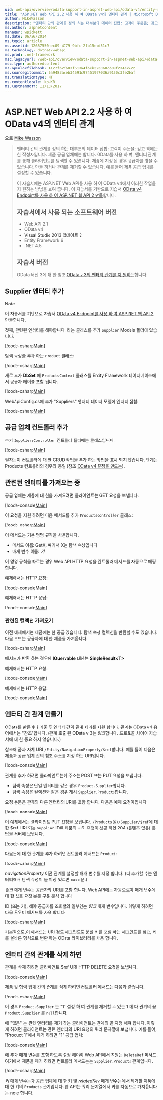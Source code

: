 ```yaml
---
uid: web-api/overview/odata-support-in-aspnet-web-api/odata-v4/entity-relations-in-odata-v4
title: "ASP.NET Web API 2.2 사용 하 여 OData v4의 엔터티 관계 | Microsoft Docs"
author: MikeWasson
description: "엔터티 간의 관계를 정의 하는 대부분의 데이터 집합: 고객이 주문을; 갖고 책에는 한 작성자입니다. 제품 공급 업체에는 합니다. OData를 사용 하 여 클라이언트를 탐색할 수 있습니다..."
ms.author: aspnetcontent
manager: wpickett
ms.date: 06/26/2014
ms.topic: article
ms.assetid: 72657550-ec09-4779-9bfc-2fb15ecd51c7
ms.technology: dotnet-webapi
ms.prod: .net-framework
msc.legacyurl: /web-api/overview/odata-support-in-aspnet-web-api/odata-v4/entity-relations-in-odata-v4
msc.type: authoredcontent
ms.openlocfilehash: 4127fb2fa83f513a4faeb222068ca99f234ece22
ms.sourcegitcommit: 9a9483aceb34591c97451997036a9120c3fe2baf
ms.translationtype: MT
ms.contentlocale: ko-KR
ms.lasthandoff: 11/10/2017
---
```

<a name="entity-relations-in-odata-v4-using-aspnet-web-api-22"></a>ASP.NET Web API 2.2 사용 하 여 OData v4의 엔터티 관계
====================
으로 [Mike Wasson](https://github.com/MikeWasson)

> 엔터티 간의 관계를 정의 하는 대부분의 데이터 집합: 고객이 주문을; 갖고 책에는 한 작성자입니다. 제품 공급 업체에는 합니다. OData를 사용 하 여, 엔터티 관계를 통해 클라이언트를 탐색할 수 있습니다. 제품에 지정 된 경우 공급자를 찾을 수 있습니다. 만들 하거나 관계를 제거할 수 있습니다. 예를 들어 제품 공급 업체를 설정할 수 있습니다.
> 
> 이 자습서에는 ASP.NET Web API를 사용 하 여 OData v4에서 이러한 작업을 지 원하는 방법을 보여 줍니다. 이 자습서를 기반으로 자습서 [OData v4 Endpoint를 사용 하 여 ASP.NET 웹 API 2 만들](create-an-odata-v4-endpoint.md)합니다.
> 
> ## <a name="software-versions-used-in-the-tutorial"></a>자습서에서 사용 되는 소프트웨어 버전
> 
> 
> - Web API 2.1
> - OData v4
> - [Visual Studio 2013 업데이트 2](https://www.visualstudio.com/downloads/download-visual-studio-vs)
> - Entity Framework 6
> - .NET 4.5
> 
> 
> ## <a name="tutorial-versions"></a>자습서 버전
> 
> OData 버전 3에 대 한 참조 [OData v 3의 엔터티 관계를 지 원하는](https://asp.net/web-api/overview/odata-support-in-aspnet-web-api/odata-v3/working-with-entity-relations)합니다.


## <a name="add-a-supplier-entity"></a>Supplier 엔터티 추가

> [!NOTE]
> 이 자습서를 기반으로 자습서 [OData v4 Endpoint를 사용 하 여 ASP.NET 웹 API 2 만들](create-an-odata-v4-endpoint.md)합니다.


첫째, 관련된 엔터티를 해야합니다. 라는 클래스를 추가 `Supplier` Models 폴더에 있습니다.

[!code-csharp[Main](entity-relations-in-odata-v4/samples/sample1.cs)]

탐색 속성을 추가 하는 `Product` 클래스:

[!code-csharp[Main](entity-relations-in-odata-v4/samples/sample2.cs?highlight=13-15)]

새로 추가 **DbSet** 에 `ProductsContext` 클래스를 Entity Framework 데이터베이스에서 공급자 테이블 포함 됩니다.

[!code-csharp[Main](entity-relations-in-odata-v4/samples/sample3.cs?highlight=10)]

WebApiConfig.cs에 추가 &quot;Suppliers&quot; 엔터티 데이터 모델에 엔터티 집합:

[!code-csharp[Main](entity-relations-in-odata-v4/samples/sample4.cs?highlight=6)]

## <a name="add-a-suppliers-controller"></a>공급 업체 컨트롤러 추가

추가 `SuppliersController` 컨트롤러 폴더에는 클래스입니다.

[!code-csharp[Main](entity-relations-in-odata-v4/samples/sample5.cs)]

필자는이 컨트롤러에 대 한 CRUD 작업을 추가 하는 방법을 표시 되지 않습니다. 단계는 Products 컨트롤러의 경우와 동일 (참조 [OData v4 끝점을 만드는](create-an-odata-v4-endpoint.md)).

## <a name="getting-related-entities"></a>관련된 엔터티를 가져오는 중

공급 업체는 제품에 대 한을 가져오려면 클라이언트는 GET 요청을 보냅니다.

[!code-console[Main](entity-relations-in-odata-v4/samples/sample6.cmd)]

이 요청을 지원 하려면 다음 메서드를 추가 `ProductsController` 클래스:

[!code-csharp[Main](entity-relations-in-odata-v4/samples/sample7.cs)]

이 메서드는 기본 명명 규칙을 사용합니다.

- 메서드 이름: GetX, 여기서 X는 탐색 속성입니다.
- 매개 변수 이름: *키*

이 명명 규칙을 따르는 경우 Web API HTTP 요청을 컨트롤러 메서드를 자동으로 매핑합니다.

예제에서는 HTTP 요청:

[!code-console[Main](entity-relations-in-odata-v4/samples/sample8.cmd)]

예제에서는 HTTP 응답:

[!code-console[Main](entity-relations-in-odata-v4/samples/sample9.cmd)]

### <a name="getting-a-related-collection"></a>관련된 컬렉션 가져오기

이전 예제에서는 제품에는 한 공급 있습니다. 탐색 속성 컬렉션을 반환할 수도 있습니다. 다음 코드는 공급자에 대 한 제품을 가져옵니다.

[!code-csharp[Main](entity-relations-in-odata-v4/samples/sample10.cs)]

메서드가 반환 하는 경우에 **IQueryable** 대신는 **SingleResult&lt;T&gt;**

예제에서는 HTTP 요청:

[!code-console[Main](entity-relations-in-odata-v4/samples/sample11.cmd)]

예제에서는 HTTP 응답:

[!code-console[Main](entity-relations-in-odata-v4/samples/sample12.cmd)]

## <a name="creating-a-relationship-between-entities"></a>엔터티 간 관계 만들기

OData를 만들거나 기존 두 엔터티 간의 관계 제거를 지원 합니다. 관계는 OData v4 용어에서는 &quot;참조&quot;합니다. (관계 호출 된 OData v 3는 *링크*합니다. 프로토콜 차이이 자습서에 대 한 중요 하지 않습니다.)

참조에 폼과 자체 URI `/Entity/NavigationProperty/$ref`합니다. 예를 들어 다음은 제품과 공급 업체 간의 참조 주소를 지정 하는 URI입니다.

[!code-console[Main](entity-relations-in-odata-v4/samples/sample13.cmd)]

관계를 추가 하려면 클라이언트는이 주소는 POST 또는 PUT 요청을 보냅니다.

- 탐색 속성은 단일 엔터티를 같은 경우 `Product.Supplier`합니다.
- 탐색 속성은 컬렉션와 같은 경우 게시 `Supplier.Products`합니다.

요청 본문은 관계의 다른 엔터티의 URI를 포함 합니다. 다음은 예제 요청이입니다.

[!code-console[Main](entity-relations-in-odata-v4/samples/sample14.cmd)]

이 예제에서는 클라이언트 PUT 요청을 보냅니다. `/Products(6)/Supplier/$ref`에 대 한 $ref URI 되는 `Supplier` ID로 제품의 = 6. 요청이 성공 하면 204 (콘텐츠 없음) 응답을 서버에 보냅니다.

[!code-console[Main](entity-relations-in-odata-v4/samples/sample15.cmd)]

다음은에 대 한 관계를 추가 하려면 컨트롤러 메서드는 `Product`:

[!code-csharp[Main](entity-relations-in-odata-v4/samples/sample16.cs)]

*navigationProperty* 어떤 관계를 설정할 매개 변수를 지정 합니다. (더 추가할 수는 엔터티에서 탐색 속성이 둘 이상 있으면 `case` 문.)

*링크* 매개 변수는 공급자의 URI를 포함 합니다. Web API에는 자동으로이 매개 변수에 대 한 값을 요청 본문 구문 분석 합니다.

ID (또는 키), 해야 공급자를 조회할의 일부인는 *링크* 매개 변수입니다. 이렇게 하려면 다음 도우미 메서드를 사용 합니다.

[!code-csharp[Main](entity-relations-in-odata-v4/samples/sample17.cs)]

기본적으로,이 메서드는 URI 경로 세그먼트로 분할 키를 포함 하는 세그먼트를 찾고, 키를 올바른 형식으로 변환 하는 OData 라이브러리를 사용 합니다.

## <a name="deleting-a-relationship-between-entities"></a>엔터티 간의 관계를 삭제 하면

관계를 삭제 하려면 클라이언트 $ref URI HTTP DELETE 요청을 보냅니다.

[!code-console[Main](entity-relations-in-odata-v4/samples/sample18.cmd)]

제품 및 협력 업체 간의 관계를 삭제 하려면 컨트롤러 메서드는 다음과 같습니다.

[!code-csharp[Main](entity-relations-in-odata-v4/samples/sample19.cs)]

이 경우 `Product.Supplier` 는 &quot;1&quot; 설정 하 여 관계를 제거할 수 있는 1 대 다 관계의 끝 `Product.Supplier` 를 `null`합니다.

에 &quot;많은&quot; 는 관련 엔터티를 제거 하는 클라이언트는 관계의 끝 지정 해야 합니다. 이렇게 하려면 클라이언트는 관련 엔터티의 URI 요청의 쿼리 문자열에 보냅니다. 예를 들어, "Product 1"에서 제거 하려면 "1" 공급 업체:

[!code-console[Main](entity-relations-in-odata-v4/samples/sample20.cmd?highlight=1)]

에 추가 매개 변수를 포함 하도록 설정 해야이 Web API에서 지원는 `DeleteRef` 메서드. 여기에서 제품을 제거 하려면 컨트롤러 메서드는는 `Supplier.Products` 관계입니다.

[!code-csharp[Main](entity-relations-in-odata-v4/samples/sample21.cs)]

*키* 매개 변수는가 공급 업체에 대 한 키 및 *relatedKey* 매개 변수는에서 제거할 제품에 대 한 키의 `Products` 관계입니다. 웹 API는 쿼리 문자열에서 키를 자동으로 가져옵니다는 note 합니다.
